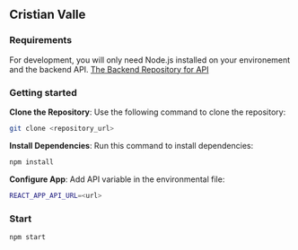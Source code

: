 ## Cristian Valle

### Requirements
For development, you will only need Node.js installed on your environement and the backend API.
[The Backend Repository for API](https://github.com/crsvalle/raffles-backend)

### Getting started

**Clone the Repository**: Use the following command to clone the repository:
```bash
git clone <repository_url>
```

**Install Dependencies**: Run this command to install dependencies:
```bash
npm install
```

 **Configure App**: Add API variable in the environmental file:
```bash
REACT_APP_API_URL=<url>
```

### Start
```bash
npm start
```